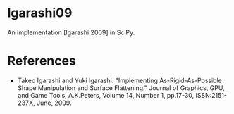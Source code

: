 Igarashi09
==========
An implementation [Igarashi 2009] in SciPy.


# References
 * Takeo Igarashi and Yuki Igarashi. "Implementing As-Rigid-As-Possible Shape Manipulation and Surface Flattening." Journal of Graphics, GPU, and Game Tools, A.K.Peters, Volume 14, Number 1, pp.17-30, ISSN:2151-237X, June, 2009.

